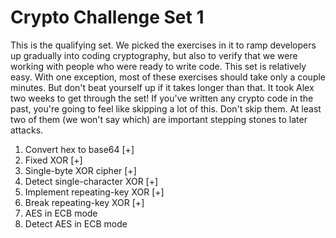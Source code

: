 # Crypto Challenge Set 1

This is the qualifying set. We picked the exercises in it to ramp developers up gradually into coding cryptography, but also to verify that we were working with people who were ready to write code.
This set is relatively easy. With one exception, most of these exercises should take only a couple minutes. But don't beat yourself up if it takes longer than that. It took Alex two weeks to get through the set!
If you've written any crypto code in the past, you're going to feel like skipping a lot of this. Don't skip them. At least two of them (we won't say which) are important stepping stones to later attacks.

1. Convert hex to base64 [+]
2. Fixed XOR [+]
3. Single-byte XOR cipher [+]
4. Detect single-character XOR [+]
5. Implement repeating-key XOR [+]
6. Break repeating-key XOR [+]
7. AES in ECB mode
8. Detect AES in ECB mode
